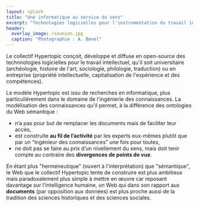 ```yaml
---
layout: splash
title: "Une informatique au service du sens"
excerpt: "Technologies logicielles pour l'instrumentation du travail intellectuel"
header: 
  overlay_image: /sounion.jpg
  caption: "Photographie : A. Bénel"
---
```


Le collectif Hypertopic conçoit, développe et diffuse en open-source des technnologies logicielles pour le travail intellectuel, qu'il soit universitaire (archéologie, histoire de l'art, sociologie, philologie, traduction) ou en entreprise (propriété intellectuelle, capitalisation de l'expérience et des compétences).

Le modèle Hypertopic est issu de recherches en informatique, plus particulièrement dans le domaine de l'ingénierie des connaissances. La modélisation des connaissances qu'il permet, à la différence des ontologies du Web sémantique :

- n’a pas pour but de remplacer les documents mais de faciliter leur accès, 
- est construite **au fil de l’activité** par les experts eux-mêmes plutôt que par un “ingénieur des connaissances” une fois pour toutes, 
- ne doit pas se faire au prix d’un nivellement du sens, mais doit tenir compte au contraire des **divergences de points de vue**.

En étant plus "herméneutique" (ouvert à l'interprétation) que "sémantique", le Web que le collectif Hypertopic tente de construire est plus ambitieux mais paradoxalement plus simple à mettre en œuvre car reposant davantage sur l’intelligence humaine, un Web qui dans son rapport aux **documents** (par opposition aux données) est plus proche aussi de la tradition des sciences historiques et des sciences sociales.
